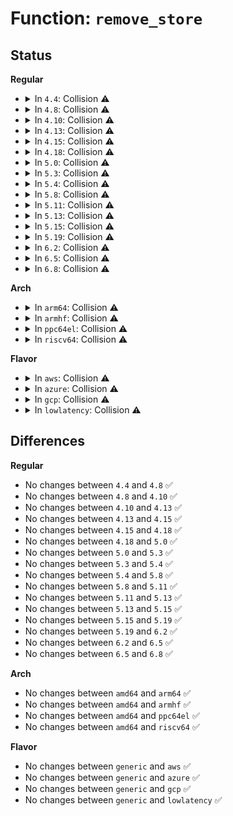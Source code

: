 # Function: <code>remove_store</code>

## Status
<b>Regular</b>
<ul>
<li>
<details>
<summary>In <code>4.4</code>: Collision ⚠️</summary>

```c
ssize_t remove_store(struct device *dev, struct device_attribute *attr, const char *buf, size_t count);
```

**Collision:** Static-Static Collision

**Inline:** No

**Transformation:** False

**Instances:**

```
In drivers/pci/pci-sysfs.c (ffffffff8143c450)
Location: drivers/pci/pci-sysfs.c:360
Inline: False
```
```
In drivers/usb/core/sysfs.c (ffffffff81618750)
Location: drivers/usb/core/sysfs.c:714
Inline: False
```
**Symbols:**

```
ffffffff8143c450-ffffffff8143c4dc: remove_store (STB_LOCAL)
ffffffff81618750-ffffffff816187b0: remove_store (STB_LOCAL)
```
</details>
</li>
<li>
<details>
<summary>In <code>4.8</code>: Collision ⚠️</summary>

```c
ssize_t remove_store(struct device *dev, struct device_attribute *attr, const char *buf, size_t count);
```

**Collision:** Static-Static Collision

**Inline:** No

**Transformation:** False

**Instances:**

```
In drivers/pci/pci-sysfs.c (ffffffff81488290)
Location: drivers/pci/pci-sysfs.c:360
Inline: False
```
```
In drivers/usb/core/sysfs.c (ffffffff816788c0)
Location: drivers/usb/core/sysfs.c:739
Inline: False
```
**Symbols:**

```
ffffffff81488290-ffffffff8148831c: remove_store (STB_LOCAL)
ffffffff816788c0-ffffffff81678920: remove_store (STB_LOCAL)
```
</details>
</li>
<li>
<details>
<summary>In <code>4.10</code>: Collision ⚠️</summary>

```c
ssize_t remove_store(struct device *dev, struct device_attribute *attr, const char *buf, size_t count);
```

**Collision:** Static-Static Collision

**Inline:** No

**Transformation:** False

**Instances:**

```
In drivers/pci/pci-sysfs.c (ffffffff814a9a70)
Location: drivers/pci/pci-sysfs.c:361
Inline: False
```
```
In drivers/usb/core/sysfs.c (ffffffff816a65a0)
Location: drivers/usb/core/sysfs.c:753
Inline: False
```
**Symbols:**

```
ffffffff814a9a70-ffffffff814a9afc: remove_store (STB_LOCAL)
ffffffff816a65a0-ffffffff816a6600: remove_store (STB_LOCAL)
```
</details>
</li>
<li>
<details>
<summary>In <code>4.13</code>: Collision ⚠️</summary>

```c
ssize_t remove_store(struct device *dev, struct device_attribute *attr, const char *buf, size_t count);
```

**Collision:** Static-Static Collision

**Inline:** No

**Transformation:** False

**Instances:**

```
In drivers/pci/pci-sysfs.c (ffffffff814b3e30)
Location: drivers/pci/pci-sysfs.c:483
Inline: False
```
```
In drivers/usb/core/sysfs.c (ffffffff816bb8f0)
Location: drivers/usb/core/sysfs.c:753
Inline: False
```
**Symbols:**

```
ffffffff814b3e30-ffffffff814b3ebc: remove_store (STB_LOCAL)
ffffffff816bb8f0-ffffffff816bb950: remove_store (STB_LOCAL)
```
</details>
</li>
<li>
<details>
<summary>In <code>4.15</code>: Collision ⚠️</summary>

```c
ssize_t remove_store(struct device *dev, struct device_attribute *attr, const char *buf, size_t count);
```

**Collision:** Static-Static Collision

**Inline:** No

**Transformation:** False

**Instances:**

```
In drivers/pci/pci-sysfs.c (ffffffff814f3620)
Location: drivers/pci/pci-sysfs.c:484
Inline: False
```
```
In drivers/usb/core/sysfs.c (ffffffff817272b0)
Location: drivers/usb/core/sysfs.c:754
Inline: False
```
**Symbols:**

```
ffffffff814f3620-ffffffff814f36ac: remove_store (STB_LOCAL)
ffffffff817272b0-ffffffff81727310: remove_store (STB_LOCAL)
```
</details>
</li>
<li>
<details>
<summary>In <code>4.18</code>: Collision ⚠️</summary>

```c
ssize_t remove_store(struct device *dev, struct device_attribute *attr, const char *buf, size_t count);
```

**Collision:** Static-Static Collision

**Inline:** No

**Transformation:** False

**Instances:**

```
In drivers/pci/pci-sysfs.c (ffffffff81523870)
Location: drivers/pci/pci-sysfs.c:470
Inline: False
```
```
In drivers/usb/core/sysfs.c (ffffffff81766110)
Location: drivers/usb/core/sysfs.c:774
Inline: False
```
**Symbols:**

```
ffffffff81523870-ffffffff815238fc: remove_store (STB_LOCAL)
ffffffff81766110-ffffffff81766173: remove_store (STB_LOCAL)
```
</details>
</li>
<li>
<details>
<summary>In <code>5.0</code>: Collision ⚠️</summary>

```c
ssize_t remove_store(struct device *dev, struct device_attribute *attr, const char *buf, size_t count);
```

**Collision:** Static-Static Collision

**Inline:** No

**Transformation:** False

**Instances:**

```
In drivers/pci/pci-sysfs.c (ffffffff815396d0)
Location: drivers/pci/pci-sysfs.c:469
Inline: False
```
```
In drivers/usb/core/sysfs.c (ffffffff8178a680)
Location: drivers/usb/core/sysfs.c:777
Inline: False
```
**Symbols:**

```
ffffffff815396d0-ffffffff8153975c: remove_store (STB_LOCAL)
ffffffff8178a680-ffffffff8178a6e3: remove_store (STB_LOCAL)
```
</details>
</li>
<li>
<details>
<summary>In <code>5.3</code>: Collision ⚠️</summary>

```c
ssize_t remove_store(struct device *dev, struct device_attribute *attr, const char *buf, size_t count);
```

**Collision:** Static-Static Collision

**Inline:** No

**Transformation:** False

**Instances:**

```
In drivers/pci/pci-sysfs.c (ffffffff81568ff0)
Location: drivers/pci/pci-sysfs.c:471
Inline: False
```
```
In drivers/usb/core/sysfs.c (ffffffff817c8b00)
Location: drivers/usb/core/sysfs.c:778
Inline: False
```
**Symbols:**

```
ffffffff81568ff0-ffffffff8156907b: remove_store (STB_LOCAL)
ffffffff817c8b00-ffffffff817c8b6c: remove_store (STB_LOCAL)
```
</details>
</li>
<li>
<details>
<summary>In <code>5.4</code>: Collision ⚠️</summary>

```c
ssize_t remove_store(struct device *dev, struct device_attribute *attr, const char *buf, size_t count);
```

**Collision:** Static-Static Collision

**Inline:** No

**Transformation:** False

**Instances:**

```
In drivers/pci/pci-sysfs.c (ffffffff8158a050)
Location: drivers/pci/pci-sysfs.c:469
Inline: False
```
```
In drivers/usb/core/sysfs.c (ffffffff817f9640)
Location: drivers/usb/core/sysfs.c:778
Inline: False
```
**Symbols:**

```
ffffffff8158a050-ffffffff8158a0db: remove_store (STB_LOCAL)
ffffffff817f9640-ffffffff817f96ac: remove_store (STB_LOCAL)
```
</details>
</li>
<li>
<details>
<summary>In <code>5.8</code>: Collision ⚠️</summary>

```c
ssize_t remove_store(struct device *dev, struct device_attribute *attr, const char *buf, size_t count);
```

**Collision:** Static-Static Collision

**Inline:** No

**Transformation:** False

**Instances:**

```
In drivers/pci/pci-sysfs.c (ffffffff81630e20)
Location: drivers/pci/pci-sysfs.c:453
Inline: False
```
```
In drivers/usb/core/sysfs.c (ffffffff818c97c0)
Location: drivers/usb/core/sysfs.c:778
Inline: False
```
**Symbols:**

```
ffffffff81630e20-ffffffff81630eab: remove_store (STB_LOCAL)
ffffffff818c97c0-ffffffff818c982c: remove_store (STB_LOCAL)
```
</details>
</li>
<li>
<details>
<summary>In <code>5.11</code>: Collision ⚠️</summary>

```c
ssize_t remove_store(struct device *dev, struct device_attribute *attr, const char *buf, size_t count);
```

**Collision:** Static-Static Collision

**Inline:** No

**Transformation:** False

**Instances:**

```
In drivers/pci/pci-sysfs.c (ffffffff816564c0)
Location: drivers/pci/pci-sysfs.c:462
Inline: False
```
```
In drivers/usb/core/sysfs.c (ffffffff818d4910)
Location: drivers/usb/core/sysfs.c:778
Inline: False
```
**Symbols:**

```
ffffffff816564c0-ffffffff8165654b: remove_store (STB_LOCAL)
ffffffff818d4910-ffffffff818d497c: remove_store (STB_LOCAL)
```
</details>
</li>
<li>
<details>
<summary>In <code>5.13</code>: Collision ⚠️</summary>

```c
ssize_t remove_store(struct device *dev, struct device_attribute *attr, const char *buf, size_t count);
```

**Collision:** Static-Static Collision

**Inline:** No

**Transformation:** False

**Instances:**

```
In drivers/pci/pci-sysfs.c (ffffffff816390d0)
Location: drivers/pci/pci-sysfs.c:462
Inline: False
```
```
In drivers/usb/core/sysfs.c (ffffffff818b7ee0)
Location: drivers/usb/core/sysfs.c:781
Inline: False
```
**Symbols:**

```
ffffffff816390d0-ffffffff8163915b: remove_store (STB_LOCAL)
ffffffff818b7ee0-ffffffff818b7f4c: remove_store (STB_LOCAL)
```
</details>
</li>
<li>
<details>
<summary>In <code>5.15</code>: Collision ⚠️</summary>

```c
ssize_t remove_store(struct device *dev, struct device_attribute *attr, const char *buf, size_t count);
```

**Collision:** Static-Static Collision

**Inline:** No

**Transformation:** False

**Instances:**

```
In drivers/pci/pci-sysfs.c (ffffffff816a9410)
Location: drivers/pci/pci-sysfs.c:462
Inline: False
```
```
In drivers/usb/core/sysfs.c (ffffffff8194d970)
Location: drivers/usb/core/sysfs.c:758
Inline: False
```
**Symbols:**

```
ffffffff816a9410-ffffffff816a949b: remove_store (STB_LOCAL)
ffffffff8194d970-ffffffff8194d9dc: remove_store (STB_LOCAL)
```
</details>
</li>
<li>
<details>
<summary>In <code>5.19</code>: Collision ⚠️</summary>

```c
ssize_t remove_store(struct device *dev, struct device_attribute *attr, const char *buf, size_t count);
```

**Collision:** Static-Static Collision

**Inline:** No

**Transformation:** False

**Instances:**

```
In drivers/pci/pci-sysfs.c (ffffffff817cc150)
Location: drivers/pci/pci-sysfs.c:482
Inline: False
```
```
In drivers/usb/core/sysfs.c (ffffffff81aa6820)
Location: drivers/usb/core/sysfs.c:758
Inline: False
```
**Symbols:**

```
ffffffff817cc150-ffffffff817cc1ef: remove_store (STB_LOCAL)
ffffffff81aa6820-ffffffff81aa6890: remove_store (STB_LOCAL)
```
</details>
</li>
<li>
<details>
<summary>In <code>6.2</code>: Collision ⚠️</summary>

```c
ssize_t remove_store(struct device *dev, struct device_attribute *attr, const char *buf, size_t count);
```

**Collision:** Static-Static Collision

**Inline:** No

**Transformation:** False

**Instances:**

```
In drivers/pci/pci-sysfs.c (ffffffff818ea060)
Location: drivers/pci/pci-sysfs.c:483
Inline: False
```
```
In drivers/usb/core/sysfs.c (ffffffff81c2d610)
Location: drivers/usb/core/sysfs.c:759
Inline: False
```
**Symbols:**

```
ffffffff818ea060-ffffffff818ea0ff: remove_store (STB_LOCAL)
ffffffff81c2d610-ffffffff81c2d680: remove_store (STB_LOCAL)
```
</details>
</li>
<li>
<details>
<summary>In <code>6.5</code>: Collision ⚠️</summary>

```c
ssize_t remove_store(struct device *dev, struct device_attribute *attr, const char *buf, size_t count);
```

**Collision:** Static-Static Collision

**Inline:** No

**Transformation:** False

**Instances:**

```
In drivers/pci/pci-sysfs.c (ffffffff8192d670)
Location: drivers/pci/pci-sysfs.c:483
Inline: False
```
```
In drivers/usb/core/sysfs.c (ffffffff81c94770)
Location: drivers/usb/core/sysfs.c:759
Inline: False
```
**Symbols:**

```
ffffffff8192d670-ffffffff8192d70f: remove_store (STB_LOCAL)
ffffffff81c94770-ffffffff81c947e0: remove_store (STB_LOCAL)
```
</details>
</li>
<li>
<details>
<summary>In <code>6.8</code>: Collision ⚠️</summary>

```c
ssize_t remove_store(struct device *dev, struct device_attribute *attr, const char *buf, size_t count);
```

**Collision:** Static-Static Collision

**Inline:** No

**Transformation:** False

**Instances:**

```
In drivers/pci/pci-sysfs.c (ffffffff81975f90)
Location: drivers/pci/pci-sysfs.c:482
Inline: False
```
```
In drivers/usb/core/sysfs.c (ffffffff81d49230)
Location: drivers/usb/core/sysfs.c:756
Inline: False
```
**Symbols:**

```
ffffffff81975f90-ffffffff8197602f: remove_store (STB_LOCAL)
ffffffff81d49230-ffffffff81d492a0: remove_store (STB_LOCAL)
```
</details>
</li>
</ul>
<b>Arch</b>
<ul>
<li>
<details>
<summary>In <code>arm64</code>: Collision ⚠️</summary>

```c
ssize_t remove_store(struct device *dev, struct device_attribute *attr, const char *buf, size_t count);
```

**Collision:** Static-Static Collision

**Inline:** No

**Transformation:** False

**Instances:**

```
In drivers/pci/pci-sysfs.c (ffff8000106eeb70)
Location: drivers/pci/pci-sysfs.c:469
Inline: False
```
```
In drivers/usb/core/sysfs.c (ffff800010a2a8b0)
Location: drivers/usb/core/sysfs.c:778
Inline: False
```
**Symbols:**

```
ffff8000106eeb70-ffff8000106eec20: remove_store (STB_LOCAL)
ffff800010a2a8b0-ffff800010a2a940: remove_store (STB_LOCAL)
```
</details>
</li>
<li>
<details>
<summary>In <code>armhf</code>: Collision ⚠️</summary>

```c
ssize_t remove_store(struct device *dev, struct device_attribute *attr, const char *buf, size_t count);
```

**Collision:** Static-Static Collision

**Inline:** No

**Transformation:** False

**Instances:**

```
In drivers/pci/pci-sysfs.c (c0889984)
Location: drivers/pci/pci-sysfs.c:469
Inline: False
```
```
In drivers/usb/core/sysfs.c (c0b00430)
Location: drivers/usb/core/sysfs.c:778
Inline: False
```
**Symbols:**

```
c0889984-c0889a30: remove_store (STB_LOCAL)
c0b00430-c0b0049c: remove_store (STB_LOCAL)
```
</details>
</li>
<li>
<details>
<summary>In <code>ppc64el</code>: Collision ⚠️</summary>

```c
ssize_t remove_store(struct device *dev, struct device_attribute *attr, const char *buf, size_t count);
```

**Collision:** Static-Static Collision

**Inline:** No

**Transformation:** False

**Instances:**

```
In drivers/pci/pci-sysfs.c (c00000000086b320)
Location: drivers/pci/pci-sysfs.c:469
Inline: False
```
```
In drivers/usb/core/sysfs.c (c000000000ae72a0)
Location: drivers/usb/core/sysfs.c:778
Inline: False
```
**Symbols:**

```
c00000000086b320-c00000000086b3f8: remove_store (STB_LOCAL)
c000000000ae72a0-c000000000ae7374: remove_store (STB_LOCAL)
```
</details>
</li>
<li>
<details>
<summary>In <code>riscv64</code>: Collision ⚠️</summary>

```c
ssize_t remove_store(struct device *dev, struct device_attribute *attr, const char *buf, size_t count);
```

**Collision:** Static-Static Collision

**Inline:** No

**Transformation:** False

**Instances:**

```
In drivers/pci/pci-sysfs.c (ffffffe0004c310a)
Location: drivers/pci/pci-sysfs.c:469
Inline: False
```
```
In drivers/usb/core/sysfs.c (ffffffe00064c0f4)
Location: drivers/usb/core/sysfs.c:778
Inline: False
```
**Symbols:**

```
ffffffe0004c310a-ffffffe0004c3178: remove_store (STB_LOCAL)
ffffffe00064c0f4-ffffffe00064c162: remove_store (STB_LOCAL)
```
</details>
</li>
</ul>
<b>Flavor</b>
<ul>
<li>
<details>
<summary>In <code>aws</code>: Collision ⚠️</summary>

```c
ssize_t remove_store(struct device *dev, struct device_attribute *attr, const char *buf, size_t count);
```

**Collision:** Static-Static Collision

**Inline:** No

**Transformation:** False

**Instances:**

```
In drivers/pci/pci-sysfs.c (ffffffff8157dee0)
Location: drivers/pci/pci-sysfs.c:469
Inline: False
```
```
In drivers/usb/core/sysfs.c (ffffffff817b1a20)
Location: drivers/usb/core/sysfs.c:778
Inline: False
```
**Symbols:**

```
ffffffff8157dee0-ffffffff8157df6b: remove_store (STB_LOCAL)
ffffffff817b1a20-ffffffff817b1a8c: remove_store (STB_LOCAL)
```
</details>
</li>
<li>
<details>
<summary>In <code>azure</code>: Collision ⚠️</summary>

```c
ssize_t remove_store(struct device *dev, struct device_attribute *attr, const char *buf, size_t count);
```

**Collision:** Static-Static Collision

**Inline:** No

**Transformation:** False

**Instances:**

```
In drivers/pci/pci-sysfs.c (ffffffff8156ccb0)
Location: drivers/pci/pci-sysfs.c:469
Inline: False
```
```
In drivers/usb/core/sysfs.c (ffffffff817a3450)
Location: drivers/usb/core/sysfs.c:778
Inline: False
```
**Symbols:**

```
ffffffff8156ccb0-ffffffff8156cd3b: remove_store (STB_LOCAL)
ffffffff817a3450-ffffffff817a34bc: remove_store (STB_LOCAL)
```
</details>
</li>
<li>
<details>
<summary>In <code>gcp</code>: Collision ⚠️</summary>

```c
ssize_t remove_store(struct device *dev, struct device_attribute *attr, const char *buf, size_t count);
```

**Collision:** Static-Static Collision

**Inline:** No

**Transformation:** False

**Instances:**

```
In drivers/pci/pci-sysfs.c (ffffffff8157dda0)
Location: drivers/pci/pci-sysfs.c:469
Inline: False
```
```
In drivers/usb/core/sysfs.c (ffffffff817ee4c0)
Location: drivers/usb/core/sysfs.c:778
Inline: False
```
**Symbols:**

```
ffffffff8157dda0-ffffffff8157de2b: remove_store (STB_LOCAL)
ffffffff817ee4c0-ffffffff817ee52c: remove_store (STB_LOCAL)
```
</details>
</li>
<li>
<details>
<summary>In <code>lowlatency</code>: Collision ⚠️</summary>

```c
ssize_t remove_store(struct device *dev, struct device_attribute *attr, const char *buf, size_t count);
```

**Collision:** Static-Static Collision

**Inline:** No

**Transformation:** False

**Instances:**

```
In drivers/pci/pci-sysfs.c (ffffffff81598250)
Location: drivers/pci/pci-sysfs.c:469
Inline: False
```
```
In drivers/usb/core/sysfs.c (ffffffff81808700)
Location: drivers/usb/core/sysfs.c:778
Inline: False
```
**Symbols:**

```
ffffffff81598250-ffffffff815982db: remove_store (STB_LOCAL)
ffffffff81808700-ffffffff8180876c: remove_store (STB_LOCAL)
```
</details>
</li>
</ul>

## Differences
<b>Regular</b>
<ul>
<li>
No changes between <code>4.4</code> and <code>4.8</code> ✅
</li>
<li>
No changes between <code>4.8</code> and <code>4.10</code> ✅
</li>
<li>
No changes between <code>4.10</code> and <code>4.13</code> ✅
</li>
<li>
No changes between <code>4.13</code> and <code>4.15</code> ✅
</li>
<li>
No changes between <code>4.15</code> and <code>4.18</code> ✅
</li>
<li>
No changes between <code>4.18</code> and <code>5.0</code> ✅
</li>
<li>
No changes between <code>5.0</code> and <code>5.3</code> ✅
</li>
<li>
No changes between <code>5.3</code> and <code>5.4</code> ✅
</li>
<li>
No changes between <code>5.4</code> and <code>5.8</code> ✅
</li>
<li>
No changes between <code>5.8</code> and <code>5.11</code> ✅
</li>
<li>
No changes between <code>5.11</code> and <code>5.13</code> ✅
</li>
<li>
No changes between <code>5.13</code> and <code>5.15</code> ✅
</li>
<li>
No changes between <code>5.15</code> and <code>5.19</code> ✅
</li>
<li>
No changes between <code>5.19</code> and <code>6.2</code> ✅
</li>
<li>
No changes between <code>6.2</code> and <code>6.5</code> ✅
</li>
<li>
No changes between <code>6.5</code> and <code>6.8</code> ✅
</li>
</ul>
<b>Arch</b>
<ul>
<li>
No changes between <code>amd64</code> and <code>arm64</code> ✅
</li>
<li>
No changes between <code>amd64</code> and <code>armhf</code> ✅
</li>
<li>
No changes between <code>amd64</code> and <code>ppc64el</code> ✅
</li>
<li>
No changes between <code>amd64</code> and <code>riscv64</code> ✅
</li>
</ul>
<b>Flavor</b>
<ul>
<li>
No changes between <code>generic</code> and <code>aws</code> ✅
</li>
<li>
No changes between <code>generic</code> and <code>azure</code> ✅
</li>
<li>
No changes between <code>generic</code> and <code>gcp</code> ✅
</li>
<li>
No changes between <code>generic</code> and <code>lowlatency</code> ✅
</li>
</ul>
